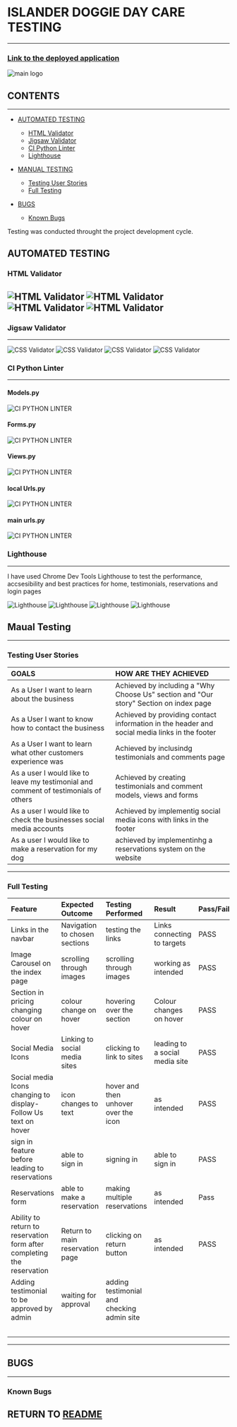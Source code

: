 # ISLANDER DOGGIE DAY CARE TESTING
---
### [Link to the deployed application](https://dog-day-care-8fab57d98aa7.herokuapp.com/)

![main logo](readme-img/main%20logo.png)

## CONTENTS
---
* [AUTOMATED TESTING](#automated-testing)

  * [HTML Validator](#html-validator)
  * [Jigsaw Validator](#jigsaw-validator)
  * [CI Python Linter](#ci-python-linter)
  * [Lighthouse](#lighthouse)


* [MANUAL TESTING](#manual-testing)

  * [Testing User Stories](#testing-user-stories)
  * [Full Testing](#full-testing)


* [BUGS](#bugs)

  * [Known Bugs](#known-bugs)

Testing was conducted throught the project development cycle.

## AUTOMATED TESTING

### HTML Validator

![HTML Validator](readme-img/html-home.png)
![HTML Validator](readme-img/html-reservations.png)
![HTML Validator](readme-img/html-testimonials.png)
![HTML Validator](readme-img/html-login.png)
---
### Jigsaw Validator
---

![CSS Validator](readme-img/css-index.png)
![CSS Validator](readme-img/css-reservations.png)
![CSS Validator](readme-img/css-testimonials.png)
![CSS Validator](readme-img/css-login.png)

### CI Python Linter
---
#### Models.py
![CI PYTHON LINTER](readme-img/models.png)

#### Forms.py
![CI PYTHON LINTER](readme-img/forms.png)

#### Views.py
![CI PYTHON LINTER](readme-img/views.png)

#### local Urls.py
![CI PYTHON LINTER](readme-img/urls-local.png)

#### main urls.py
![CI PYTHON LINTER](readme-img/urls-main.png)


### Lighthouse
---
I have used Chrome Dev Tools Lighthouse to test the performance, accsesibility and best practices for home, testimonials, reservations and login pages

![Lighthouse](readme-img/home-lighthouse.png)
![Lighthouse](readme-img/testimonials-lighthouse.png)
![Lighthouse](readme-img/reservations-lighthouse.png)
![Lighthouse](readme-img/login-lighthouse.png)


## Maual Testing<a id = "manual-testing"></a>
---
### Testing User Stories

| GOALS | HOW ARE THEY ACHIEVED |
| :--- | :--- | 
| As a User I want to learn about the business | Achieved by including a "Why Choose Us" section and "Our story" Section on index page | 
| As a User I want to know how to contact the business | Achieved by providing contact information in the header and social media links in the footer | 
| As a User I want to learn what other customers experience was | Achieved by inclusindg testimonials and comments page | 
| As a user I would like to leave my testimonial and comment of testimonials of others| Achieved by creating testimonials and comment models, views and forms| 
| As a user I would like to check the businesses social media accounts| Achieved by implementig social media icons with links in the footer | 
| As a user I would like to make a reservation for my dog| achieved by implementinhg a reservations system on the website | 

---
### Full Testing


| Feature | Expected Outcome | Testing Performed | Result | Pass/Fail |
| :--- | :--- | :--- | :--- | :--- |
| Links in the navbar | Navigation to chosen sections| testing the links  | Links connecting to targets | PASS |
| Image Carousel on the index page | scrolling through images | scrolling through images | working as intended | PASS |
| Section in pricing changing colour on hover | colour change on hover | hovering over the section | Colour changes on hover | PASS |
|  Social Media Icons | Linking to social media sites | clicking to link to sites | leading to a social media site | PASS |
| Social media Icons changing to display-Follow Us text on hover | icon changes to text | hover and then unhover over the icon | as intended | PASS | 
| sign in feature before leading to reservations | able to sign in | signing in | able to sign in | PASS | 
| Reservations form | able to make a reservation | making multiple reservations | as intended | Pass | 
| Ability to return to reservation form after completing the reservation | Return to main reservation page | clicking on return button | as intended | PASS | 
| Adding testimonial to be approved by admin | waiting for approval | adding testimonial and checking admin site |  |  | 
|   |  |  |  | | 
|  |  |  |  |  |
|  |  |  |  |  | 
|  | |  |  | |
|  | |  |  |  |

---
## BUGS
---
### Known Bugs



## RETURN TO [README](README.md)